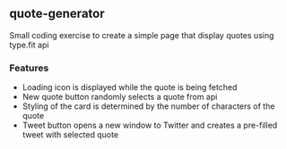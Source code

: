 ## quote-generator

Small coding exercise to create a simple page that display quotes using type.fit api

### Features

- Loading icon is displayed while the quote is being fetched
- New quote button randomly selects a quote from api
- Styling of the card is determined by the number of characters of the quote
- Tweet button opens a new window to Twitter and creates a pre-filled tweet with selected quote

